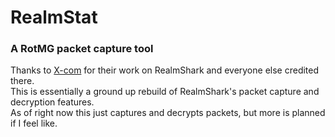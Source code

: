 # RealmStat
### A RotMG packet capture tool

Thanks to [X-com](https://github.com/X-com) for their work on RealmShark and everyone else credited there. \
This is essentially a ground up rebuild of RealmShark's packet capture and decryption features. \
As of right now this just captures and decrypts packets, but more is planned if I feel like.
